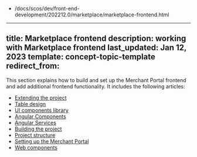   - /docs/scos/dev/front-end-development/202212.0/marketplace/marketplace-frontend.html
---
title: Marketplace frontend
description: working with Marketplace frontend
last_updated: Jan 12, 2023
template: concept-topic-template
redirect_from:
---
This section explains how to build and set up the Merchant Portal frontend and add additional frontend functionality. It includes the following articles:
* [Extending the project](/docs/scos/dev/front-end-development/{{page.version}}/marketplace/extend-the-marketplace-frontend.html)
* [Table design](/docs/scos/dev/front-end-development/{{page.version}}/marketplace/table-design/table-design.html)
* [UI components library](/docs/scos/dev/front-end-development/{{page.version}}/marketplace/ui-components-library/ui-components-library.html)
* [Angular Components](/docs/scos/dev/front-end-development/{{page.version}}/marketplace/angular-components.html)
* [Angular Services](/docs/scos/dev/front-end-development/{{page.version}}/marketplace/angular-services.html)
* [Building the project](/docs/scos/dev/front-end-development/{{page.version}}/marketplace/set-up-the-merchant-portal.html)
* [Project structure](/docs/scos/dev/front-end-development/{{page.version}}/marketplace/project-structure.html)
* [Setting up the Merchant Portal](/docs/scos/dev/front-end-development/{{page.version}}/marketplace/set-up-the-merchant-portal.html)
* [Web components](/docs/scos/dev/front-end-development/{{page.version}}/marketplace/web-components.html)
